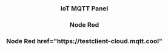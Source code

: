 <h3 font-size="20" align="center">IoT MQTT Panel</h3>
<h3 font-size="20" align="center">Node Red</h3>
<h3 font-size="20" align="center">Node Red
<a>href="https://testclient-cloud.mqtt.cool"</a>
</h3>
